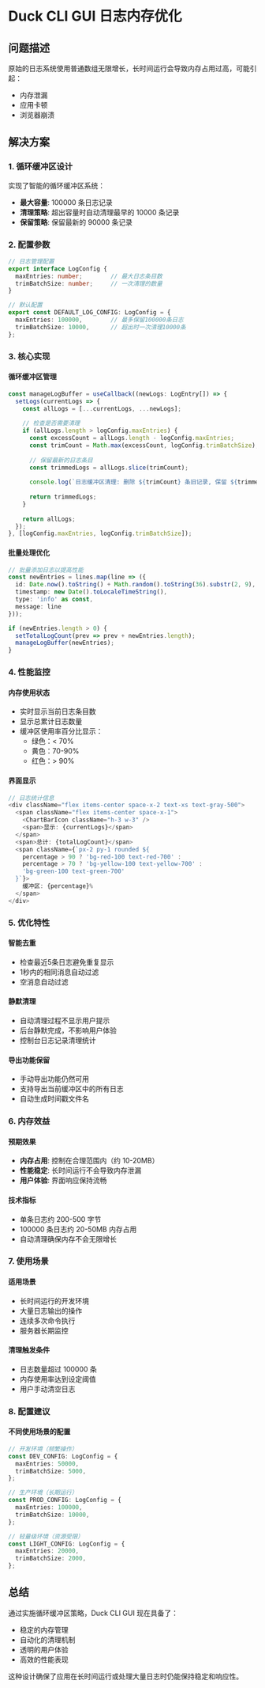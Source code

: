 # Duck CLI GUI 日志内存优化

## 问题描述

原始的日志系统使用普通数组无限增长，长时间运行会导致内存占用过高，可能引起：
- 内存泄漏
- 应用卡顿
- 浏览器崩溃

## 解决方案

### 1. 循环缓冲区设计

实现了智能的循环缓冲区系统：
- **最大容量**: 100000 条日志记录
- **清理策略**: 超出容量时自动清理最早的 10000 条记录
- **保留策略**: 保留最新的 90000 条记录

### 2. 配置参数

```typescript
// 日志管理配置
export interface LogConfig {
  maxEntries: number;        // 最大日志条目数
  trimBatchSize: number;     // 一次清理的数量
}

// 默认配置
export const DEFAULT_LOG_CONFIG: LogConfig = {
  maxEntries: 100000,        // 最多保留100000条日志
  trimBatchSize: 10000,      // 超出时一次清理10000条
};
```

### 3. 核心实现

#### 循环缓冲区管理
```typescript
const manageLogBuffer = useCallback((newLogs: LogEntry[]) => {
  setLogs(currentLogs => {
    const allLogs = [...currentLogs, ...newLogs];
    
    // 检查是否需要清理
    if (allLogs.length > logConfig.maxEntries) {
      const excessCount = allLogs.length - logConfig.maxEntries;
      const trimCount = Math.max(excessCount, logConfig.trimBatchSize);
      
      // 保留最新的日志条目
      const trimmedLogs = allLogs.slice(trimCount);
      
      console.log(`日志缓冲区清理: 删除 ${trimCount} 条旧记录, 保留 ${trimmedLogs.length} 条`);
      
      return trimmedLogs;
    }
    
    return allLogs;
  });
}, [logConfig.maxEntries, logConfig.trimBatchSize]);
```

#### 批量处理优化
```typescript
// 批量添加日志以提高性能
const newEntries = lines.map(line => ({
  id: Date.now().toString() + Math.random().toString(36).substr(2, 9),
  timestamp: new Date().toLocaleTimeString(),
  type: 'info' as const,
  message: line
}));

if (newEntries.length > 0) {
  setTotalLogCount(prev => prev + newEntries.length);
  manageLogBuffer(newEntries);
}
```

### 4. 性能监控

#### 内存使用状态
- 实时显示当前日志条目数
- 显示总累计日志数量
- 缓冲区使用率百分比显示：
  - 绿色：< 70%
  - 黄色：70-90%
  - 红色：> 90%

#### 界面显示
```typescript
// 日志统计信息
<div className="flex items-center space-x-2 text-xs text-gray-500">
  <span className="flex items-center space-x-1">
    <ChartBarIcon className="h-3 w-3" />
    <span>显示: {currentLogs}</span>
  </span>
  <span>总计: {totalLogCount}</span>
  <span className={`px-2 py-1 rounded ${
    percentage > 90 ? 'bg-red-100 text-red-700' :
    percentage > 70 ? 'bg-yellow-100 text-yellow-700' :
    'bg-green-100 text-green-700'
  }`}>
    缓冲区: {percentage}%
  </span>
</div>
```

### 5. 优化特性

#### 智能去重
- 检查最近5条日志避免重复显示
- 1秒内的相同消息自动过滤
- 空消息自动过滤

#### 静默清理
- 自动清理过程不显示用户提示
- 后台静默完成，不影响用户体验
- 控制台日志记录清理统计

#### 导出功能保留
- 手动导出功能仍然可用
- 支持导出当前缓冲区中的所有日志
- 自动生成时间戳文件名

### 6. 内存效益

#### 预期效果
- **内存占用**: 控制在合理范围内（约 10-20MB）
- **性能稳定**: 长时间运行不会导致内存泄漏
- **用户体验**: 界面响应保持流畅

#### 技术指标
- 单条日志约 200-500 字节
- 100000 条日志约 20-50MB 内存占用
- 自动清理确保内存不会无限增长

### 7. 使用场景

#### 适用场景
- 长时间运行的开发环境
- 大量日志输出的操作
- 连续多次命令执行
- 服务器长期监控

#### 清理触发条件
- 日志数量超过 100000 条
- 内存使用率达到设定阈值
- 用户手动清空日志

### 8. 配置建议

#### 不同使用场景的配置
```typescript
// 开发环境（频繁操作）
const DEV_CONFIG: LogConfig = {
  maxEntries: 50000,
  trimBatchSize: 5000,
};

// 生产环境（长期运行）
const PROD_CONFIG: LogConfig = {
  maxEntries: 100000,
  trimBatchSize: 10000,
};

// 轻量级环境（资源受限）
const LIGHT_CONFIG: LogConfig = {
  maxEntries: 20000,
  trimBatchSize: 2000,
};
```

## 总结

通过实施循环缓冲区策略，Duck CLI GUI 现在具备了：
- 稳定的内存管理
- 自动化的清理机制
- 透明的用户体验
- 高效的性能表现

这种设计确保了应用在长时间运行或处理大量日志时仍能保持稳定和响应性。 